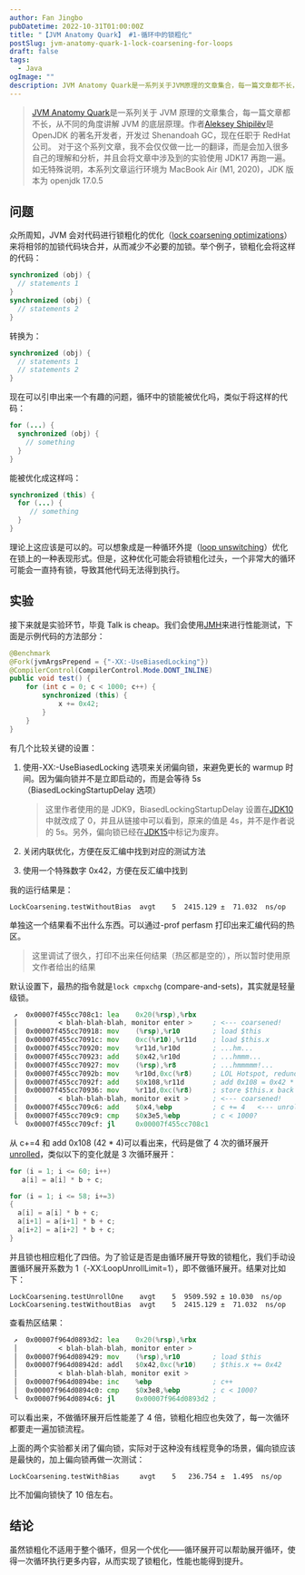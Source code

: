```yaml
---
author: Fan Jingbo
pubDatetime: 2022-10-31T01:00:00Z
title: "【JVM Anatomy Quark】 #1-循环中的锁粗化"
postSlug: jvm-anatomy-quark-1-lock-coarsening-for-loops
draft: false
tags:
  - Java
ogImage: ""
description: JVM Anatomy Quark是一系列关于JVM原理的文章集合，每一篇文章都不长，从不同的角度讲解JVM的底层原理。作者[Aleksey Shipilëv](https://shipilev.net/Aleksey_Shipilev_CV.pdf)是OpenJDK的著名开发者，开发过Shenandoah GC，现在任职于RedHat公司。
---
```


> [JVM Anatomy Quark](https://shipilev.net/jvm/anatomy-quarks/)是一系列关于 JVM 原理的文章集合，每一篇文章都不长，从不同的角度讲解 JVM 的底层原理。作者[Aleksey Shipilëv](https://shipilev.net/Aleksey_Shipilev_CV.pdf)是 OpenJDK 的著名开发者，开发过 Shenandoah GC，现在任职于 RedHat 公司。
> 对于这个系列文章，我不会仅仅做一比一的翻译，而是会加入很多自己的理解和分析，并且会将文章中涉及到的实验使用 JDK17 再跑一遍。
> 如无特殊说明，本系列文章运行环境为 MacBook Air (M1, 2020)，JDK 版本为 openjdk 17.0.5

## 问题

众所周知，JVM 会对代码进行锁粗化的优化（[lock coarsening optimizations](https://en.wikipedia.org/wiki/Java_performance#Escape_analysis_and_lock_coarsening)）来将相邻的加锁代码块合并，从而减少不必要的加锁。举个例子，锁粗化会将这样的代码：

```java
synchronized (obj) {
  // statements 1
}
synchronized (obj) {
  // statements 2
}
```

转换为：

```java
synchronized (obj) {
  // statements 1
  // statements 2
}
```

现在可以引申出来一个有趣的问题，循环中的锁能被优化吗，类似于将这样的代码：

```java
for (...) {
  synchronized (obj) {
    // something
  }
}
```

能被优化成这样吗：

```java
synchronized (this) {
  for (...) {
     // something
  }
}
```

理论上这应该是可以的。可以想象成是一种循环外提（[loop unswitching](https://en.wikipedia.org/wiki/Loop_unswitching)）优化在锁上的一种表现形式。但是，这种优化可能会将锁粗化过头，一个非常大的循环可能会一直持有锁，导致其他代码无法得到执行。

## 实验

接下来就是实验环节，毕竟 Talk is cheap。我们会使用[JMH](http://openjdk.java.net/projects/code-tools/jmh/)来进行性能测试，下面是示例代码的方法部分：

```java
@Benchmark
@Fork(jvmArgsPrepend = {"-XX:-UseBiasedLocking"})
@CompilerControl(CompilerControl.Mode.DONT_INLINE)
public void test() {
    for (int c = 0; c < 1000; c++) {
        synchronized (this) {
            x += 0x42;
        }
    }
}
```

有几个比较关键的设置：

1. 使用-XX:-UseBiasedLocking 选项来关闭偏向锁，来避免更长的 warmup 时间。因为偏向锁并不是立即启动的，而是会等待 5s（BiasedLockingStartupDelay 选项）

   > 这里作者使用的是 JDK9，BiasedLockingStartupDelay 设置在[JDK10](https://bugs.openjdk.org/browse/JDK-8181778)中就改成了 0，并且从链接中可以看到，原来的值是 4s，并不是作者说的 5s。另外，偏向锁已经在[JDK15](https://openjdk.org/jeps/374)中标记为废弃。

2. 关闭内联优化，方便在反汇编中找到对应的测试方法
3. 使用一个特殊数字 0x42，方便在反汇编中找到

我的运行结果是：

```
LockCoarsening.testWithoutBias  avgt    5  2415.129 ±  71.032  ns/op
```

单独这一个结果看不出什么东西。可以通过-prof perfasm 打印出来汇编代码的热区。

> 这里调试了很久，打印不出来任何结果（热区都是空的），所以暂时使用原文作者给出的结果

默认设置下，最热的指令就是`lock cmpxchg` (compare-and-sets)，其实就是轻量级锁。

```asm
 ↗  0x00007f455cc708c1: lea    0x20(%rsp),%rbx
 │          < blah-blah-blah, monitor enter >     ; <--- coarsened!
 │  0x00007f455cc70918: mov    (%rsp),%r10        ; load $this
 │  0x00007f455cc7091c: mov    0xc(%r10),%r11d    ; load $this.x
 │  0x00007f455cc70920: mov    %r11d,%r10d        ; ...hm...
 │  0x00007f455cc70923: add    $0x42,%r10d        ; ...hmmm...
 │  0x00007f455cc70927: mov    (%rsp),%r8         ; ...hmmmmm!...
 │  0x00007f455cc7092b: mov    %r10d,0xc(%r8)     ; LOL Hotspot, redundant store, killed two lines below
 │  0x00007f455cc7092f: add    $0x108,%r11d       ; add 0x108 = 0x42 * 4 <-- unrolled by 4
 │  0x00007f455cc70936: mov    %r11d,0xc(%r8)     ; store $this.x back
 │          < blah-blah-blah, monitor exit >      ; <--- coarsened!
 │  0x00007f455cc709c6: add    $0x4,%ebp          ; c += 4   <--- unrolled by 4
 │  0x00007f455cc709c9: cmp    $0x3e5,%ebp        ; c < 1000?
 ╰  0x00007f455cc709cf: jl     0x00007f455cc708c1
```

从 c+=4 和 add 0x108 (42 \* 4)可以看出来，代码是做了 4 次的循环展开[unrolled](https://en.wikipedia.org/wiki/Loop_unrolling)，类似以下的变化就是 3 次循环展开：

```java
for (i = 1; i <= 60; i++)
   a[i] = a[i] * b + c;

for (i = 1; i <= 58; i+=3)
{
  a[i] = a[i] * b + c;
  a[i+1] = a[i+1] * b + c;
  a[i+2] = a[i+2] * b + c;
}
```

并且锁也相应粗化了四倍。为了验证是否是由循环展开导致的锁粗化，我们手动设置循环展开系数为 1（-XX:LoopUnrollLimit=1），即不做循环展开。结果对比如下：

```
LockCoarsening.testUnrollOne    avgt    5  9509.592 ± 10.030  ns/op
LockCoarsening.testWithoutBias  avgt    5  2415.129 ±  71.032  ns/op
```

查看热区结果：

```asm
 ↗  0x00007f964d0893d2: lea    0x20(%rsp),%rbx
 │          < blah-blah-blah, monitor enter >
 │  0x00007f964d089429: mov    (%rsp),%r10        ; load $this
 │  0x00007f964d08942d: addl   $0x42,0xc(%r10)    ; $this.x += 0x42
 │          < blah-blah-blah, monitor exit >
 │  0x00007f964d0894be: inc    %ebp               ; c++
 │  0x00007f964d0894c0: cmp    $0x3e8,%ebp        ; c < 1000?
 ╰  0x00007f964d0894c6: jl     0x00007f964d0893d2 ;
```

可以看出来，不做循环展开后性能差了 4 倍，锁粗化相应也失效了，每一次循环都要走一遍加锁流程。

上面的两个实验都关闭了偏向锁，实际对于这种没有线程竞争的场景，偏向锁应该是最快的，加上偏向锁再做一次测试：

```
LockCoarsening.testWithBias     avgt    5   236.754 ±  1.495  ns/op
```

比不加偏向锁快了 10 倍左右。

## 结论

虽然锁粗化不适用于整个循环，但另一个优化——循环展开可以帮助展开循环，使得一次循环执行更多内容，从而实现了锁粗化，性能也能得到提升。
